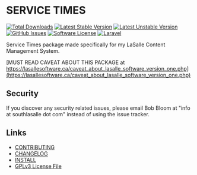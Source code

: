 # SERVICE TIMES

[![Total Downloads](https://img.shields.io/packagist/dt/lasallecms/servicetimes.svg?style=flat-square)](https://packagist.org/packages/lasallecms/servicetimes)
[![Latest Stable Version](https://poser.pugx.org/lasallecms/servicetimes/v/stable.svg)](https://packagist.org/packages/lasallecms/servicetimes)
[![Latest Unstable Version](https://poser.pugx.org/lasallecms/servicetimes/v/unstable.svg)](https://packagist.org/packages/lasallecms/servicetimes)
[![GitHub Issues](https://img.shields.io/github/issues/lasallecms/lasallecms-l5-servicetimes-pkg.svg)](https://github.com/lasallecms/lasallecms-l5-servicetimes-pkg/issues)
[![Software License](https://img.shields.io/badge/license-GPLv3-brightgreen.svg?style=flat-square)](LICENSE.md)
[![Laravel](https://img.shields.io/badge/Laravel-v5.1-brightgreen.svg?style=flat-square)](http://laravel.com)


Service Times package made specifically for my LaSalle Content Management System. 

[MUST READ CAVEAT ABOUT THIS PACKAGE at https://lasallesoftware.ca/caveat_about_lasalle_software_version_one.php](https://lasallesoftware.ca/caveat_about_lasalle_software_version_one.php)


## Security

If you discover any security related issues, please email Bob Bloom at "info at southlasalle dot com" instead of using the issue tracker.


## Links

* [CONTRIBUTING](CONTRIBUTING.md)
* [CHANGELOG](CHANGELOG.md)
* [INSTALL](INSTALL.md)
* [GPLv3 License File](LICENSE.md)



